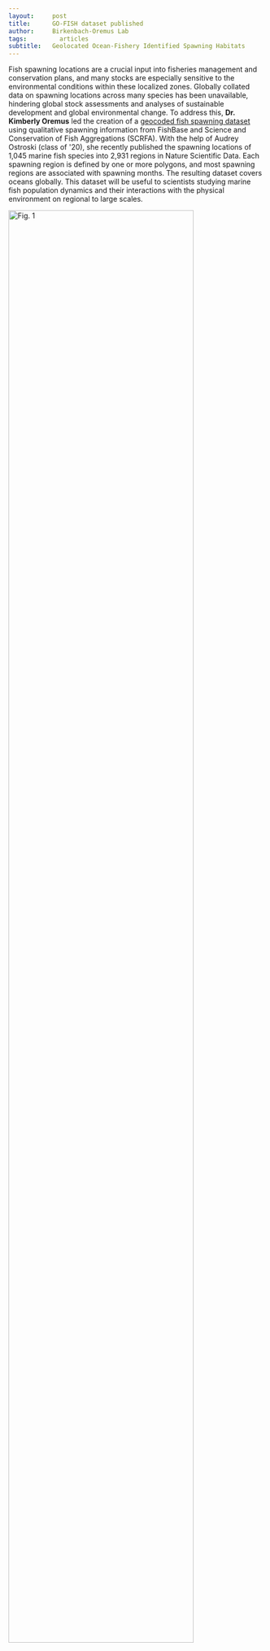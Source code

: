 ```yaml
---
layout:     post
title:      GO-FISH dataset published
author:     Birkenbach-Oremus Lab
tags: 		  articles
subtitle:  	Geolocated Ocean-Fishery Identified Spawning Habitats
---
```

<!-- Start Writing Below in Markdown -->
Fish spawning locations are a crucial input into fisheries management and conservation plans, and many stocks are especially sensitive to the environmental conditions within these localized zones. Globally collated data on spawning locations across many species has been unavailable, hindering global stock assessments and analyses of sustainable development and global environmental change. To address this, **Dr. Kimberly Oremus** led the creation of a [geocoded fish spawning dataset](https://www.nature.com/articles/s41597-024-03348-3) using qualitative spawning information from FishBase and Science and Conservation of Fish Aggregations (SCRFA). With the help of Audrey Ostroski (class of '20), she recently published the spawning locations of 1,045 marine fish species into 2,931 regions in Nature Scientific Data. Each spawning region is defined by one or more polygons, and most spawning regions are associated with spawning months. The resulting dataset covers oceans globally. This dataset will be useful to scientists studying marine fish population dynamics and their interactions with the physical environment on regional to large scales. 


<img src="https://media.springernature.com/full/springer-static/image/art%3A10.1038%2Fs41597-024-03348-3/MediaObjects/41597_2024_3348_Fig1_HTML.png" alt="Fig. 1" width="85%">
